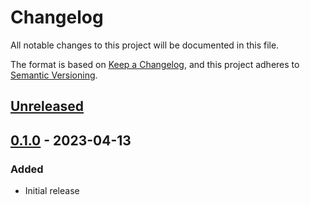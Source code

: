 # Changelog

All notable changes to this project will be documented in this file.

The format is based on [Keep a Changelog](https://keepachangelog.com/en/1.0.0/),
and this project adheres to [Semantic Versioning](https://semver.org/spec/v2.0.0.html).

## [Unreleased]

## [0.1.0] - 2023-04-13

### Added

- Initial release

[Unreleased]: https://github.com/AnyPackage/AnyPackageDsc/compare/v0.1.0...HEAD
[0.1.0]: https://github.com/AnyPackage/AnyPackageDsc/releases/tag/v0.1.0
